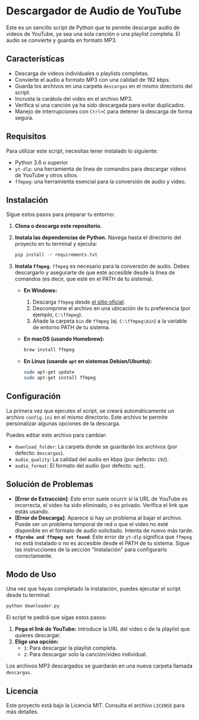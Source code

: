 # Descargador de Audio de YouTube

Este es un sencillo script de Python que te permite descargar audio de videos de YouTube, ya sea una sola canción o una playlist completa. El audio se convierte y guarda en formato MP3.

## Características

- Descarga de videos individuales o playlists completas.
- Convierte el audio a formato MP3 con una calidad de 192 kbps.
- Guarda los archivos en una carpeta `descargas` en el mismo directorio del script.
- Incrusta la carátula del video en el archivo MP3.
- Verifica si una canción ya ha sido descargada para evitar duplicados.
- Manejo de interrupciones con `Ctrl+C` para detener la descarga de forma segura.


## Requisitos

Para utilizar este script, necesitas tener instalado lo siguiente:

- Python 3.6 o superior
- `yt-dlp`: una herramienta de línea de comandos para descargar videos de YouTube y otros sitios.
- `ffmpeg`: una herramienta esencial para la conversión de audio y video.

## Instalación

Sigue estos pasos para preparar tu entorno:

1.  **Clona o descarga este repositorio.**

2.  **Instala las dependencias de Python.**
    Navega hasta el directorio del proyecto en tu terminal y ejecuta:
    ```bash
    pip install -r requirements.txt
    ```

3.  **Instala `ffmpeg`.**
    `ffmpeg` es necesario para la conversión de audio. Debes descargarlo y asegurarte de que esté accesible desde la línea de comandos (es decir, que esté en el PATH de tu sistema).

    -   **En Windows:**
        1.  Descarga `ffmpeg` desde [el sitio oficial](https://ffmpeg.org/download.html).
        2.  Descomprime el archivo en una ubicación de tu preferencia (por ejemplo, `C:\ffmpeg`).
        3.  Añade la carpeta `bin` de `ffmpeg` (ej. `C:\ffmpeg\bin`) a la variable de entorno PATH de tu sistema.

    -   **En macOS (usando Homebrew):**
        ```bash
        brew install ffmpeg
        ```

    -   **En Linux (usando `apt` en sistemas Debian/Ubuntu):**
        ```bash
        sudo apt-get update
        sudo apt-get install ffmpeg
        ```

## Configuración

La primera vez que ejecutes el script, se creará automáticamente un archivo `config.ini` en el mismo directorio. Este archivo te permite personalizar algunas opciones de la descarga.

Puedes editar este archivo para cambiar:

-   `download_folder`: La carpeta donde se guardarán los archivos (por defecto: `descargas`).
-   `audio_quality`: La calidad del audio en kbps (por defecto: `192`).
-   `audio_format`: El formato del audio (por defecto: `mp3`).

## Solución de Problemas

-   **[Error de Extracción]**: Este error suele ocurrir si la URL de YouTube es incorrecta, el video ha sido eliminado, o es privado. Verifica el link que estás usando.
-   **[Error de Descarga]**: Aparece si hay un problema al bajar el archivo. Puede ser un problema temporal de red o que el video no esté disponible en el formato de audio solicitado. Intenta de nuevo más tarde.
-   **`ffprobe and ffmpeg not found`**: Este error de `yt-dlp` significa que `ffmpeg` no está instalado o no es accesible desde el PATH de tu sistema. Sigue las instrucciones de la sección "Instalación" para configurarlo correctamente.

## Modo de Uso

Una vez que hayas completado la instalación, puedes ejecutar el script desde tu terminal:

```bash
python downloader.py
```

El script te pedirá que sigas estos pasos:

1.  **Pega el link de YouTube:** Introduce la URL del video o de la playlist que quieres descargar.
2.  **Elige una opción:**
    -   `1`: Para descargar la playlist completa.
    -   `2`: Para descargar solo la canción/video individual.

Los archivos MP3 descargados se guardarán en una nueva carpeta llamada `descargas`.

## Licencia

Este proyecto está bajo la Licencia MIT. Consulta el archivo `LICENSE` para más detalles.
